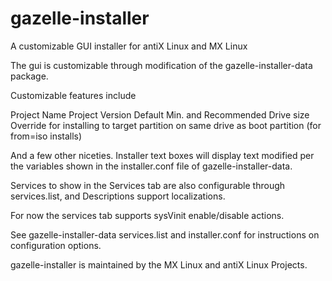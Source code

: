gazelle-installer
============

A customizable GUI installer for antiX Linux and MX Linux

The gui is customizable through modification of the gazelle-installer-data package.

Customizable features include

Project Name
Project Version
Default Min. and Recommended Drive size
Override for installing to target partition on same drive as boot partition (for from=iso installs)

And a few other niceties.  Installer text boxes will display text modified per the variables shown 
in the installer.conf file of gazelle-installer-data.

Services to show in the Services tab are also configurable through services.list, and Descriptions support localizations.

For now the services tab supports sysVinit enable/disable actions. 

See gazelle-installer-data services.list and installer.conf for instructions on configuration options.

gazelle-installer is maintained by the MX Linux and antiX Linux Projects.
